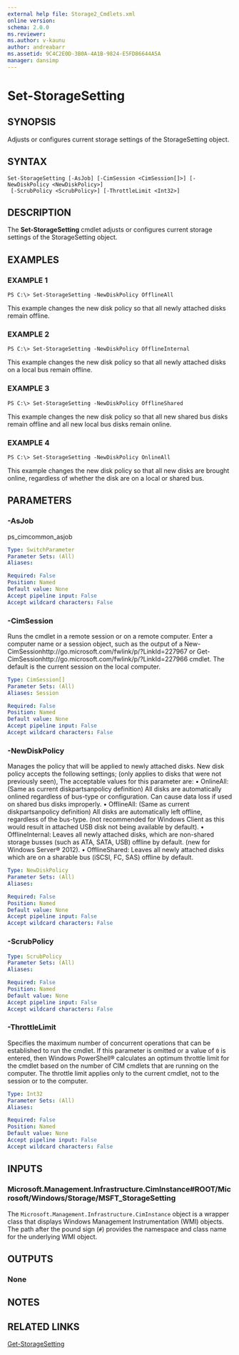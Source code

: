 ```yaml
---
external help file: Storage2_Cmdlets.xml
online version: 
schema: 2.0.0
ms.reviewer:
ms.author: v-kaunu
author: andreabarr
ms.assetid: 9C4C2E0D-3B0A-4A1B-9824-E5FD86644A5A
manager: dansimp
---
```


# Set-StorageSetting

## SYNOPSIS
Adjusts or configures current storage settings of the StorageSetting object.

## SYNTAX

```
Set-StorageSetting [-AsJob] [-CimSession <CimSession[]>] [-NewDiskPolicy <NewDiskPolicy>]
 [-ScrubPolicy <ScrubPolicy>] [-ThrottleLimit <Int32>]
```

## DESCRIPTION
The **Set-StorageSetting** cmdlet adjusts or configures current storage settings of the StorageSetting object.

## EXAMPLES

### EXAMPLE 1
```
PS C:\> Set-StorageSetting -NewDiskPolicy OfflineAll
```

This example changes the new disk policy so that all newly attached disks remain offline.

### EXAMPLE 2
```
PS C:\> Set-StorageSetting -NewDiskPolicy OfflineInternal
```

This example changes the new disk policy so that all newly attached disks on a local bus remain offline.

### EXAMPLE 3
```
PS C:\> Set-StorageSetting -NewDiskPolicy OfflineShared
```

This example changes the new disk policy so that all new shared bus disks remain offline and all new local bus disks remain online.

### EXAMPLE 4
```
PS C:\> Set-StorageSetting -NewDiskPolicy OnlineAll
```

This example changes the new disk policy so that all new disks are brought online, regardless of whether the disk are on a local or shared bus.

## PARAMETERS

### -AsJob
ps_cimcommon_asjob

```yaml
Type: SwitchParameter
Parameter Sets: (All)
Aliases: 

Required: False
Position: Named
Default value: None
Accept pipeline input: False
Accept wildcard characters: False
```

### -CimSession
Runs the cmdlet in a remote session or on a remote computer.
Enter a computer name or a session object, such as the output of a New-CimSessionhttp://go.microsoft.com/fwlink/p/?LinkId=227967 or Get-CimSessionhttp://go.microsoft.com/fwlink/p/?LinkId=227966 cmdlet.
The default is the current session on the local computer.

```yaml
Type: CimSession[]
Parameter Sets: (All)
Aliases: Session

Required: False
Position: Named
Default value: None
Accept pipeline input: False
Accept wildcard characters: False
```

### -NewDiskPolicy
Manages the policy that will be applied to newly attached disks.
New disk policy accepts the following settings; (only applies to disks that were not previously seen), The acceptable values for this parameter are:
  •  OnlineAll: (Same as current diskpartsanpolicy definition) All disks are automatically onlined regardless of bus-type or configuration.
Can cause data loss if used on shared bus disks improperly. 
  •  OfflineAll: (Same as current diskpartsanpolicy definition) All disks are automatically left offline, regardless of the bus-type.
(not recommended for Windows Client as this would result in attached USB disk not being available by default). 
  •  OfflineInternal: Leaves all newly attached disks, which are non-shared storage busses (such as ATA, SATA, USB) offline by default.
(new for Windows Server® 2012). 
  •  OfflineShared: Leaves all newly attached disks which are on a sharable bus (iSCSI, FC, SAS) offline by default.

```yaml
Type: NewDiskPolicy
Parameter Sets: (All)
Aliases: 

Required: False
Position: Named
Default value: None
Accept pipeline input: False
Accept wildcard characters: False
```

### -ScrubPolicy


```yaml
Type: ScrubPolicy
Parameter Sets: (All)
Aliases: 

Required: False
Position: Named
Default value: None
Accept pipeline input: False
Accept wildcard characters: False
```

### -ThrottleLimit
Specifies the maximum number of concurrent operations that can be established to run the cmdlet.
If this parameter is omitted or a value of `0` is entered, then Windows PowerShell® calculates an optimum throttle limit for the cmdlet based on the number of CIM cmdlets that are running on the computer.
The throttle limit applies only to the current cmdlet, not to the session or to the computer.

```yaml
Type: Int32
Parameter Sets: (All)
Aliases: 

Required: False
Position: Named
Default value: None
Accept pipeline input: False
Accept wildcard characters: False
```

## INPUTS

### Microsoft.Management.Infrastructure.CimInstance#ROOT/Microsoft/Windows/Storage/MSFT_StorageSetting
The `Microsoft.Management.Infrastructure.CimInstance` object is a wrapper class that displays Windows Management Instrumentation (WMI) objects.
The path after the pound sign (`#`) provides the namespace and class name for the underlying WMI object.

## OUTPUTS

### None

## NOTES

## RELATED LINKS

[Get-StorageSetting](./Get-StorageSetting.md)

